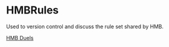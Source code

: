 # HMBRules
Used to version control and discuss the rule set shared by HMB.

[HMB Duels](./rules/duels.md)
